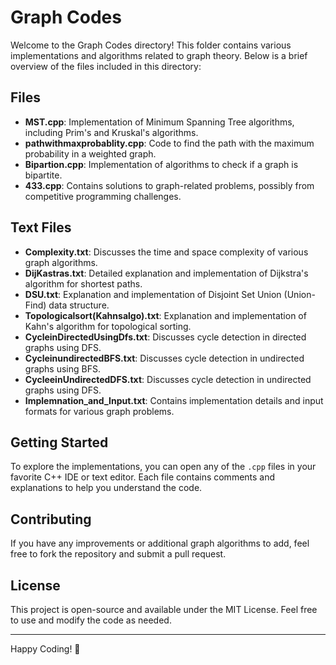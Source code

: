 # Graph Codes

Welcome to the Graph Codes directory! This folder contains various implementations and algorithms related to graph theory. Below is a brief overview of the files included in this directory:

## Files

- **MST.cpp**: Implementation of Minimum Spanning Tree algorithms, including Prim's and Kruskal's algorithms.
- **pathwithmaxprobablity.cpp**: Code to find the path with the maximum probability in a weighted graph.
- **Bipartion.cpp**: Implementation of algorithms to check if a graph is bipartite.
- **433.cpp**: Contains solutions to graph-related problems, possibly from competitive programming challenges.

## Text Files

- **Complexity.txt**: Discusses the time and space complexity of various graph algorithms.
- **DijKastras.txt**: Detailed explanation and implementation of Dijkstra's algorithm for shortest paths.
- **DSU.txt**: Explanation and implementation of Disjoint Set Union (Union-Find) data structure.
- **Topologicalsort(Kahnsalgo).txt**: Explanation and implementation of Kahn's algorithm for topological sorting.
- **CycleinDirectedUsingDfs.txt**: Discusses cycle detection in directed graphs using DFS.
- **CycleinundirectedBFS.txt**: Discusses cycle detection in undirected graphs using BFS.
- **CycleeinUndirectedDFS.txt**: Discusses cycle detection in undirected graphs using DFS.
- **Implemnation_and_Input.txt**: Contains implementation details and input formats for various graph problems.

## Getting Started

To explore the implementations, you can open any of the `.cpp` files in your favorite C++ IDE or text editor. Each file contains comments and explanations to help you understand the code.

## Contributing

If you have any improvements or additional graph algorithms to add, feel free to fork the repository and submit a pull request.

## License

This project is open-source and available under the MIT License. Feel free to use and modify the code as needed.

---

Happy Coding! 🎉 